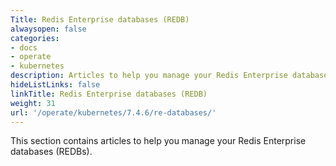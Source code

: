 ```yaml
---
Title: Redis Enterprise databases (REDB)
alwaysopen: false
categories:
- docs
- operate
- kubernetes
description: Articles to help you manage your Redis Enterprise databases (REDBs).
hideListLinks: false
linkTitle: Redis Enterprise databases (REDB)
weight: 31
url: '/operate/kubernetes/7.4.6/re-databases/'
---
```


This section contains articles to help you manage your Redis Enterprise databases (REDBs).



